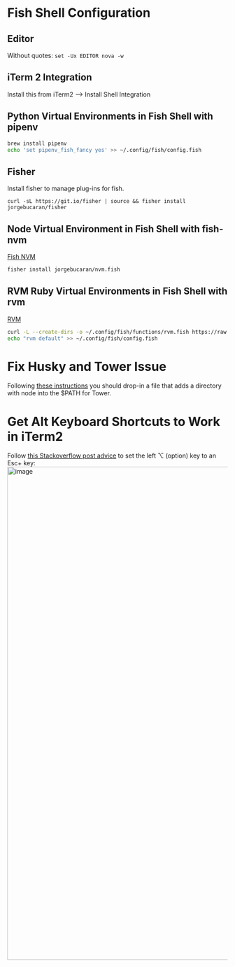 # Fish Shell Configuration

## Editor
Without quotes:
`set -Ux EDITOR nova -w`

## iTerm 2 Integration
Install this from iTerm2 --> Install Shell Integration

## Python Virtual Environments in Fish Shell with pipenv
```sh
brew install pipenv
echo 'set pipenv_fish_fancy yes' >> ~/.config/fish/config.fish
```
## Fisher
Install fisher to manage plug-ins for fish.
```
curl -sL https://git.io/fisher | source && fisher install jorgebucaran/fisher
```

## Node Virtual Environment in Fish Shell with fish-nvm
[Fish NVM](https://github.com/jorgebucaran/fish-nvm)
```sh
fisher install jorgebucaran/nvm.fish
```

## RVM Ruby Virtual Environments in Fish Shell with rvm
[RVM](https://rvm.io/integration/fish)
```sh
curl -L --create-dirs -o ~/.config/fish/functions/rvm.fish https://raw.github.com/lunks/fish-nuggets/master/functions/rvm.fish
echo "rvm default" >> ~/.config/fish/config.fish
```

# Fix Husky and Tower Issue
Following [these instructions](https://www.git-tower.com/help/guides/integration/environment/mac) you should drop-in a file that adds a directory with node into the $PATH for Tower.

# Get Alt Keyboard Shortcuts to Work in iTerm2
Follow [this Stackoverflow post advice](https://stackoverflow.com/a/48000819/2149359) to set the left ⌥ (option) key to an Esc+ key:
<img width="1128" alt="image" src="https://user-images.githubusercontent.com/565647/138564899-03607920-60f7-441b-9088-830ef52cb60c.png">


